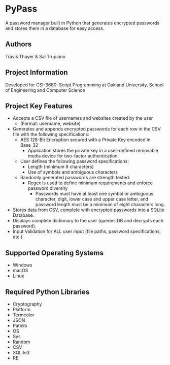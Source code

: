 # PyPass
A password manager built in Python that generates encrypted passwords and stores them in a database for easy access.

## Authors
Travis Thayer & Sal Trupiano

## Project Information
Developed for CSI-3680: Script Programming at Oakland University, School of Engineering and Computer Science

## Project Key Features
* Accepts a CSV file of usernames and websites created by the user
  * (Format: username, website)
* Generates and appends encrypted passwords for each row in the CSV file with the following specifications:
  * AES 128-Bit Encryption secured with a Private Key encoded in Base_32
    * Application stores the private key in a user-defined removable media device for two-factor authentication.
  * User defines the following password specifications:
    * Length (minimum 8 characters)
    * Use of symbols and ambiguous characters
  * Randomly generated passwords are strength tested:
    * Regex is used to define minimum requirements and enforce password diversity
      * Passwords must have at least one symbol or ambiguous character, digit, lower case and upper case letter,
	    and password length must be a minimum of eight characters long.
* Stores data from CSV, complete with encrypted passwords into a SQLite Database.
* Displays complete dictionary to the user (queries DB and decrypts each password).
* Input Validation for ALL user input (file paths, password specifications, etc.)

## Supported Operating Systems
* Windows
* macOS
* Linux

## Required Python Libraries
* Cryptography
* Platform
* Termcolor
* JSON
* Pathlib
* OS
* Sys
* Random
* CSV
* SQLite3
* RE
